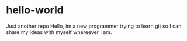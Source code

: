 # hello-world
Just another repo
Hello, im a new programmer trying to learn git so I can share my ideas with myself whereever I am. 
